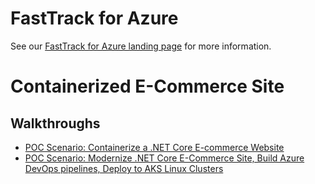 # FastTrack for Azure

See our [FastTrack for Azure landing page](https://github.com/Azure/FastTrackForAzure) for more information.


# Containerized E-Commerce Site

## Walkthroughs

* [POC Scenario: Containerize a .NET Core E-commerce Website](article/contoso-finance.md)
* [POC Scenario: Modernize .NET Core E-Commerce Site, Build Azure DevOps pipelines, Deploy to AKS Linux Clusters](article/eShopOnWeb.md)
